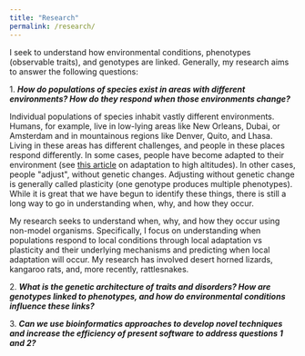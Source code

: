 ```yaml
---
title: "Research"
permalink: /research/
---
```

I seek to understand how environmental conditions, phenotypes (observable traits), and genotypes are linked. Generally, my research aims to answer the following questions:
	
1\. __*How do populations of species exist in areas with different environments? How do they respond when those environments change?*__

Individual populations of species inhabit vastly different environments. Humans, for example, live in low-lying areas like New Orleans, Dubai, or Amsterdam and in mountainous regions like Denver, Quito, and Lhasa. Living in these areas has different challenges, and people in these places respond differently. In some cases, people have become adapted to their environment (see [this article](https://pmc.ncbi.nlm.nih.gov/articles/PMC4201282/) on adaptation to high altitudes). In other cases, people "adjust", without genetic changes. Adjusting without genetic change is generally called plasticity (one genotype produces multiple phenotypes). While it is great that we have begun to identify these things, there is still a long way to go in understanding when, why, and how they occur. 

My research seeks to understand when, why, and how they occur using non-model organisms. Specifically, I focus on understanding when populations respond to local conditions through local adaptation vs plasticity and their underlying mechanisms and predicting when local adaptation will occur. My research has involved desert horned lizards, kangaroo rats, and, more recently, rattlesnakes. 

2\. __*What is the genetic architecture of traits and disorders? How are genotypes linked to phenotypes, and how do environmental conditions influence these links?*__ 

3\. __*Can we use bioinformatics approaches to develop novel techniques and increase the efficiency of present software to address questions 1 and 2?*__
